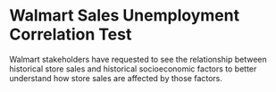 # Walmart Sales Unemployment Correlation Test

Walmart stakeholders have requested to see the relationship between historical store sales and historical socioeconomic factors to better understand how store sales are affected by those factors.
